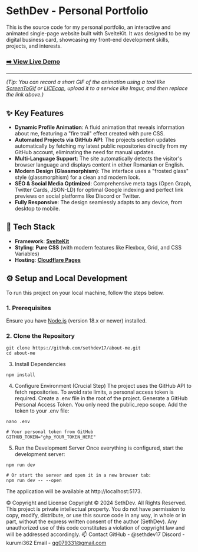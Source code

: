 # SethDev - Personal Portfolio

This is the source code for my personal portfolio, an interactive and animated single-page website built with SvelteKit. It was designed to be my digital business card, showcasing my front-end development skills, projects, and interests.

### [➡️ View Live Demo](https://your-domain.com) <!-- << ADD YOUR FINAL URL HERE! -->

---


*(Tip: You can record a short GIF of the animation using a tool like [ScreenToGif](https://www.screentogif.com/) or [LICEcap](https://www.cockos.com/licecap/), upload it to a service like Imgur, and then replace the link above.)*

## ✨ Key Features

- **Dynamic Profile Animation**: A fluid animation that reveals information about me, featuring a "fire trail" effect created with pure CSS.
- **Automated Projects via GitHub API**: The projects section updates automatically by fetching my latest public repositories directly from my GitHub account, eliminating the need for manual updates.
- **Multi-Language Support**: The site automatically detects the visitor's browser language and displays content in either Romanian or English.
- **Modern Design (Glassmorphism)**: The interface uses a "frosted glass" style (glassmorphism) for a clean and modern look.
- **SEO & Social Media Optimized**: Comprehensive meta tags (Open Graph, Twitter Cards, JSON-LD) for optimal Google indexing and perfect link previews on social platforms like Discord or Twitter.
- **Fully Responsive**: The design seamlessly adapts to any device, from desktop to mobile.

## 🚀 Tech Stack

- **Framework**: [**SvelteKit**](https://kit.svelte.dev/)
- **Styling**: **Pure CSS** (with modern features like Flexbox, Grid, and CSS Variables)
- **Hosting**: [**Cloudflare Pages**](https://pages.cloudflare.com/)

## ⚙️ Setup and Local Development

To run this project on your local machine, follow the steps below.

### 1. Prerequisites
Ensure you have [Node.js](https://nodejs.org/) (version 18.x or newer) installed.

### 2. Clone the Repository
```
git clone https://github.com/sethdev17/about-me.git
cd about-me
```
3. Install Dependencies
```
npm install
```
4. Configure Environment (Crucial Step)
The project uses the GitHub API to fetch repositories. To avoid rate limits, a personal access token is required.
Create a .env file in the root of the project.
Generate a GitHub Personal Access Token. You only need the public_repo scope.
Add the token to your .env file:
 ```
 nano .env

# Your personal token from GitHub
GITHUB_TOKEN="ghp_YOUR_TOKEN_HERE"
```
5. Run the Development Server
Once everything is configured, start the development server:
```
npm run dev

# Or start the server and open it in a new browser tab:
npm run dev -- --open
```
The application will be available at http://localhost:5173.

©️ Copyright and License
Copyright © 2024 SethDev. All Rights Reserved.
This project is private intellectual property. You do not have permission to copy, modify, distribute, or use this source code in any way, in whole or in part, without the express written consent of the author (SethDev).
Any unauthorized use of this code constitutes a violation of copyright law and will be addressed accordingly.
📫 Contact
GitHub - @sethdev17
Discord - kurumi362
Email - gg079331@gmail.com
